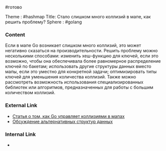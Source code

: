 #готово 

Theme : #hashmap 
Title: Стало слишком много коллизий в мапе, как решить проблему?
Sphere : #golang

### Content

Если в мапе Go возникает слишком много коллизий, это может негативно сказаться на производительности. Решить проблему можно несколькими способами: изменить хеш-функцию для ключей, если это возможно, чтобы она обеспечивала более равномерное распределение ключей по бакетам; использовать другие структуры данных вместо мапы, если это уместно для конкретной задачи; оптимизировать типы ключей для уменьшения количества коллизий. Также можно рассмотреть возможность использования специализированных библиотек или алгоритмов, предназначенных для работы с большим количеством коллизий.

### External Link

- [Статья о том, как Go управляет коллизиями в мапах](https://blog.golang.org/maps)
- [Обсуждение альтернативных структур данных](https://research.swtch.com/godata)
### Internal Link

- 